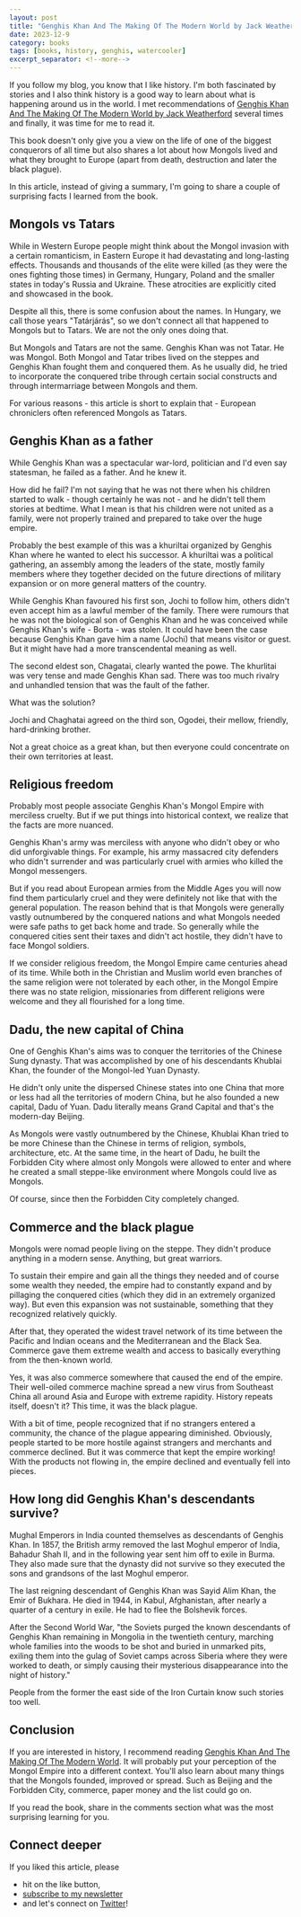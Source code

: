 ```yaml
---
layout: post
title: "Genghis Khan And The Making Of The Modern World by Jack Weatherford"
date: 2023-12-9
category: books
tags: [books, history, genghis, watercooler]
excerpt_separator: <!--more-->
---
```

If you follow my blog, you know that I like history. I'm both fascinated by stories and I also think history is a good way to learn about what is happening around us in the world. I met recommendations of [Genghis Khan And The Making Of The Modern World by Jack Weatherford](https://www.amazon.com/Genghis-Khan-Making-Modern-World-ebook/dp/B000FCK206/ref=sr_1_1?crid=3UK77DT2F1E1L&amp;keywords=Genghis+Khan+And+The+Making+Of+The+Modern+World+by+Jack+Weatherford&amp;qid=1702147815&amp;sprefix=genghis+khan+and+the+making+of+the+modern+world+by+jack+weatherford%252Caps%252C289&amp;sr=8-1&_encoding=UTF8&tag=sandordargo-20&linkCode=ur2&linkId=f666455f9ad79612ab9b6915874d433e&camp=1789&creative=9325) several times and finally, it was time for me to read it.

This book doesn't only give you a view on the life of one of the biggest conquerors of all time but also shares a lot about how Mongols lived and what they brought to Europe (apart from death, destruction and later the black plague).

In this article, instead of giving a summary, I'm going to share a couple of surprising facts I learned from the book.

## Mongols vs Tatars

While in Western Europe people might think about the Mongol invasion with a certain romanticism, in Eastern Europe it had devastating and long-lasting effects. Thousands and thousands of the elite were killed (as they were the ones fighting those times) in Germany, Hungary, Poland and the smaller states in today's Russia and Ukraine. These atrocities are explicitly cited and showcased in the book.

Despite all this, there is some confusion about the names. In Hungary, we call those years "Tatárjárás", so we don't connect all that happened to Mongols but to Tatars. We are not the only ones doing that.

But Mongols and Tatars are not the same. Genghis Khan was not Tatar. He was Mongol. Both Mongol and Tatar tribes lived on the steppes and Genghis Khan fought them and conquered them. As he usually did, he tried to incorporate the conquered tribe through certain social constructs and through intermarriage between Mongols and them.

For various reasons - this article is short to explain that - European chroniclers often referenced Mongols as Tatars.


## Genghis Khan as a father

While Genghis Khan was a spectacular war-lord, politician and I'd even say statesman, he failed as a father. And he knew it.

How did he fail? I'm not saying that he was not there when his children started to walk - though certainly he was not - and he didn't tell them stories at bedtime. What I mean is that his children were not united as a family, were not properly trained and prepared to take over the huge empire.

Probably the best example of this was a khuriltai organized by Genghis Khan where he wanted to elect his successor. A khuriltai was a political gathering, an assembly among the leaders of the state, mostly family members where they together decided on the future directions of military expansion or on more general matters of the country.

While Genghis Khan favoured his first son, Jochi to follow him, others didn't even accept him as a lawful member of the family. There were rumours that he was not the biological son of Genghis Khan and he was conceived while Genghis Khan's wife -  Borta - was stolen. It could have been the case because Genghis Khan gave him a name (Jochi) that means visitor or guest. But it might have had a more transcendental meaning as well.

The second eldest son, Chagatai, clearly wanted the powe. The khurlitai was very tense and made Genghis Khan sad. There was too much rivalry and unhandled tension that was the fault of the father.

What was the solution?

Jochi and Chaghatai agreed on the third son, Ogodei, their mellow, friendly, hard-drinking brother.

Not a great choice as a great khan, but then everyone could concentrate on their own territories at least.

## Religious freedom


Probably most people associate Genghis Khan's Mongol Empire with merciless cruelty. But if we put things into historical context, we realize that the facts are more nuanced.

Genghis Khan's army was merciless with anyone who didn't obey or who did unforgivable things. For example, his army massacred city defenders who didn't surrender and was particularly cruel with armies who killed the Mongol messengers.

But if you read about European armies from the Middle Ages you will now find them particularly cruel and they were definitely not like that with the general population. The reason behind that is that Mongols were generally vastly outnumbered by the conquered nations and what Mongols needed were safe paths to get back home and trade. So generally while the conquered cities sent their taxes and didn't act hostile, they didn't have to face Mongol soldiers.

If we consider religious freedom, the Mongol Empire came centuries ahead of its time. While both in the Christian and Muslim world even branches of the same religion were not tolerated by each other, in the Mongol Empire there was no state religion, missionaries from different religions were welcome and they all flourished for a long time. 

## Dadu, the new capital of China

One of Genghis Khan's aims was to conquer the territories of the Chinese Sung dynasty. That was accomplished by one of his descendants Khublai Khan, the founder of the Mongol-led Yuan Dynasty. 

He didn't only unite the dispersed Chinese states into one China that more or less had all the territories of modern China, but he also founded a new capital, Dadu of Yuan. Dadu literally means Grand Capital and that's the modern-day Beijing.

As Mongols were vastly outnumbered by the Chinese, Khublai Khan tried to be more Chinese than the Chinese in terms of religion, symbols, architecture, etc. At the same time, in the heart of Dadu, he built the Forbidden City where almost only Mongols were allowed to enter and where he created a small steppe-like environment where Mongols could live as Mongols.

Of course, since then the Forbidden City completely changed.

## Commerce and the black plague

Mongols were nomad people living on the steppe. They didn't produce anything in a modern sense. Anything, but great warriors.

To sustain their empire and gain all the things they needed and of course some wealth they needed, the empire had to constantly expand and by pillaging the conquered cities (which they did in an extremely organized way). But even this expansion was not sustainable, something that they recognized relatively quickly.

After that, they operated the widest travel network of its time between the Pacific and Indian oceans and the Mediterranean and the Black Sea. Commerce gave them extreme wealth and access to basically everything from the then-known world.

Yes, it was also commerce somewhere that caused the end of the empire. Their well-oiled commerce machine spread a new virus from Southeast China all around Asia and Europe with extreme rapidity. History repeats itself, doesn't it? This time, it was the black plague.

With a bit of time, people recognized that if no strangers entered a community, the chance of the plague appearing diminished. Obviously, people started to be more hostile against strangers and merchants and commerce declined. But it was commerce that kept the empire working! With the products not flowing in, the empire declined and eventually fell into pieces.

## How long did Genghis Khan's descendants survive?

Mughal Emperors in India counted themselves as descendants of Genghis Khan. In 1857, the British army removed the last Moghul emperor of India, Bahadur Shah II, and in the following year sent him off to exile in Burma. They also made sure that the dynasty did not survive so they executed the sons and grandsons of the last Moghul emperor.

The last reigning descendant of Genghis Khan was Sayid Alim Khan, the Emir of Bukhara. He died in 1944, in Kabul, Afghanistan, after nearly a quarter of a century in exile. He had to flee the Bolshevik forces.

After the Second World War, "the Soviets purged the known descendants of Genghis Khan remaining in Mongolia in the twentieth century, marching whole families into the woods to be shot and buried in unmarked pits, exiling them into the gulag of Soviet camps across Siberia where they were worked to death, or simply causing their mysterious disappearance into the night of history."

People from the former the east side of the Iron Curtain know such stories too well.

## Conclusion

If you are interested in history, I recommend reading [Genghis Khan And The Making Of The Modern World](https://www.amazon.com/Genghis-Khan-Making-Modern-World-ebook/dp/B000FCK206/ref=sr_1_1?crid=3UK77DT2F1E1L&amp;keywords=Genghis+Khan+And+The+Making+Of+The+Modern+World+by+Jack+Weatherford&amp;qid=1702147815&amp;sprefix=genghis+khan+and+the+making+of+the+modern+world+by+jack+weatherford%252Caps%252C289&amp;sr=8-1&_encoding=UTF8&tag=sandordargo-20&linkCode=ur2&linkId=f666455f9ad79612ab9b6915874d433e&camp=1789&creative=9325). It will probably put your perception of the Mongol Empire into a different context. You'll also learn about many things that the Mongols founded, improved or spread. Such as Beijing and the Forbidden City, commerce, paper money and the list could go on.

If you read the book, share in the comments section what was the most surprising learning for you.

## Connect deeper

If you liked this article, please 
- hit on the like button,  
- [subscribe to my newsletter](http://eepurl.com/gvcv1j) 
- and let's connect on [Twitter](https://twitter.com/SandorDargo)! 

